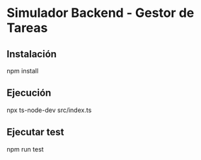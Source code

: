 # Simulador Backend - Gestor de Tareas

## Instalación
npm install

## Ejecución
npx ts-node-dev src/index.ts

## Ejecutar test
npm run test